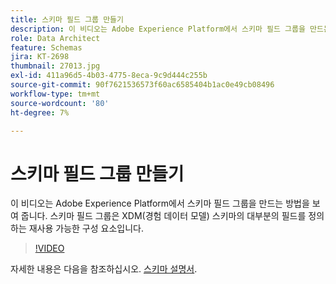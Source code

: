 ```yaml
---
title: 스키마 필드 그룹 만들기
description: 이 비디오는 Adobe Experience Platform에서 스키마 필드 그룹을 만드는 방법을 보여 줍니다. 스키마 필드 그룹은 XDM(경험 데이터 모델) 스키마의 대부분의 필드를 정의하는 재사용 가능한 구성 요소입니다.
role: Data Architect
feature: Schemas
jira: KT-2698
thumbnail: 27013.jpg
exl-id: 411a96d5-4b03-4775-8eca-9c9d444c255b
source-git-commit: 90f7621536573f60ac6585404b1ac0e49cb08496
workflow-type: tm+mt
source-wordcount: '80'
ht-degree: 7%

---
```


# 스키마 필드 그룹 만들기

이 비디오는 Adobe Experience Platform에서 스키마 필드 그룹을 만드는 방법을 보여 줍니다. 스키마 필드 그룹은 XDM(경험 데이터 모델) 스키마의 대부분의 필드를 정의하는 재사용 가능한 구성 요소입니다.

>[!VIDEO](https://video.tv.adobe.com/v/27013?quality=12&learn=on)

자세한 내용은 다음을 참조하십시오. [스키마 설명서](https://experienceleague.adobe.com/docs/experience-platform/xdm/home.html?lang=ko-KR).